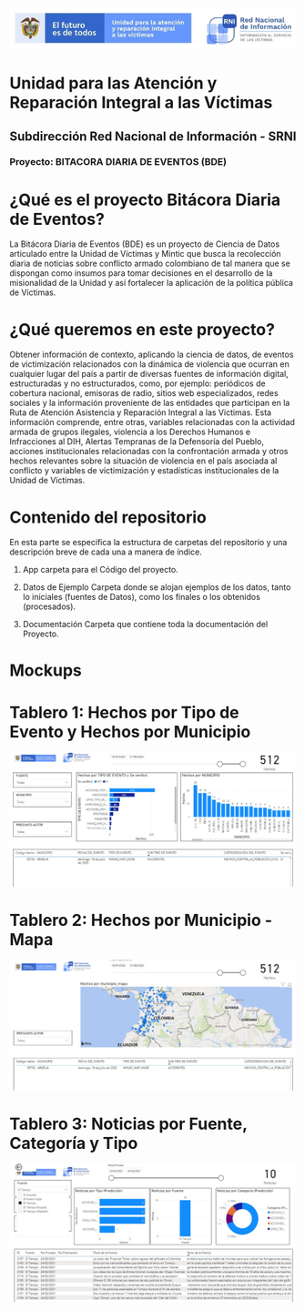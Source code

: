 <img src="/App/UnidadSrni.jpg" alt="Subdirección Red Nacional de Informacion"/>
 
 # Unidad para las Atención y Reparación Integral a las Víctimas
 ## Subdirección Red Nacional de Información - SRNI
 ### Proyecto: BITACORA DIARIA DE EVENTOS (BDE)
 #
  
 
# ¿Qué es el proyecto Bitácora Diaria de Eventos?

La Bitácora Diaria de Eventos (BDE) es un proyecto de Ciencia de Datos articulado entre la Unidad de Víctimas y Mintic que busca la recolección diaria de noticias sobre conflicto armado colombiano de tal manera que se dispongan como insumos para tomar decisiones en el desarrollo de la misionalidad de la Unidad y así fortalecer la aplicación de la política pública de Víctimas.


# ¿Qué queremos en este proyecto?

Obtener información de contexto, aplicando la ciencia de datos, de eventos de victimización relacionados con la dinámica de violencia que ocurran en cualquier lugar del país a partir de diversas fuentes de información digital, estructuradas y no estructurados, como, por ejemplo: periódicos de cobertura nacional, emisoras de radio, sitios web especializados, redes sociales y la información proveniente de las entidades que participan en la Ruta de Atención Asistencia y Reparación Integral a las Victimas. Esta información comprende, entre otras, variables relacionadas con la actividad armada de grupos ilegales, violencia a los Derechos Humanos e Infracciones al DIH, Alertas Tempranas de la Defensoría del Pueblo, acciones institucionales relacionadas con la confrontación armada y otros hechos relevantes sobre la situación de violencia en el país asociada al conflicto y variables de victimización y estadísticas institucionales de la Unidad de Víctimas.

# Contenido del repositorio

En esta parte se especifica la estructura de carpetas del repositorio y una descripción breve de cada una a manera de índice.

1. App                   carpeta para el Código del proyecto. 
    
2. Datos de Ejemplo      Carpeta donde se alojan ejemplos de los datos, tanto lo iniciales (fuentes de Datos), como los finales o los obtenidos (procesados).

3. Documentación         Carpeta que contiene toda la documentación del Proyecto.

# Mockups
# Tablero 1: Hechos por Tipo de Evento y Hechos por Municipio
<img src="/App/Despliegue1.jpg" alt="Subdirección Red Nacional de Informacion"/>

# Tablero 2: Hechos por Municipio - Mapa
<img src="/App/Despliegue2.jpg" alt="Subdirección Red Nacional de Informacion"/>

# Tablero 3: Noticias por Fuente, Categoría y Tipo
<img src="/App/Despliegue3.jpg" alt="Subdirección Red Nacional de Informacion"/>


